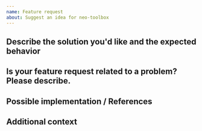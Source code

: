 ```yaml
---
name: Feature request
about: Suggest an idea for neo-toolbox
---
```


## Describe the solution you'd like and the expected behavior

## Is your feature request related to a problem? Please describe.

## Possible implementation / References

## Additional context
